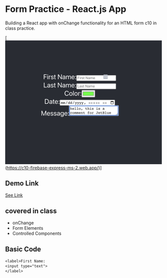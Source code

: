# Form Practice - React.js App
Building a React app with onChange functionality for an HTML form c10 in class practice.

[![screen shot](./public/images/readme.png)(https://c10-firebase-express-ms-2.web.app/)]

## Demo Link
[See Link](https://c10-firebase-express-ms-2.web.app)


## covered in class
* onChange
* Form Elements
* Controlled Components

## Basic Code
```
<label>First Name:
<input type="text">
</label>
```